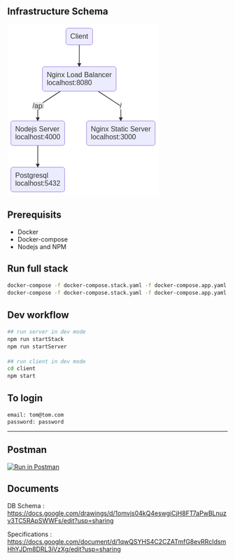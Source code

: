 ## Infrastructure Schema

![infrastructure schema](infra.png)

## Prerequisits

- Docker
- Docker-compose
- Nodejs and NPM

## Run full stack

```sh
docker-compose -f docker-compose.stack.yaml -f docker-compose.app.yaml build
docker-compose -f docker-compose.stack.yaml -f docker-compose.app.yaml up -d
```

## Dev workflow

```sh
## run server in dev mode
npm run startStack
npm run startServer

## run client in dev mode
cd client
npm start
```

## To login

```
email: tom@tom.com
password: password
```

---

## Postman

[![Run in Postman](https://run.pstmn.io/button.svg)](https://app.getpostman.com/run-collection/1e8fc4f77372695bf187)

## Documents

DB Schema : https://docs.google.com/drawings/d/1omvjs04kQ4eswgiCjH8FT7aPwBLnuzv3TC5RApSWWFs/edit?usp=sharing

Specifications : https://docs.google.com/document/d/1qwQSYHS4C2CZATmfG8evRRcIdsmHhYJDm8DRL3iVzXg/edit?usp=sharing
